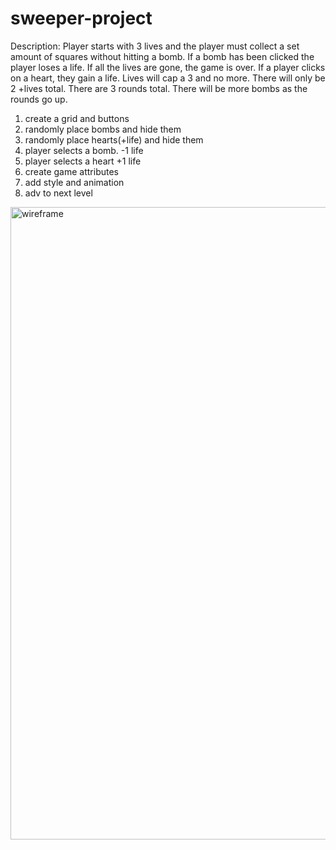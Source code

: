 # sweeper-project
Description: Player starts with 3 lives and the player must collect a set amount of squares without hitting a bomb. If a bomb has been clicked the player loses a life. If all the lives are gone, the game is over. If a player clicks on a heart, they gain a life. Lives will cap a 3 and no more. There will only be 2 +lives total. There are 3 rounds total. There will be more bombs as the rounds go up.

1. create a grid and buttons
2. randomly place bombs and hide them
3. randomly place hearts(+life) and hide them
4. player selects a bomb. -1 life
5. player selects a heart +1 life
6. create game attributes
7. add style and animation
8. adv to next level

<img width="1012" alt="wireframe" src="https://user-images.githubusercontent.com/48306562/55851801-7f528280-5b17-11e9-83de-5a272811a10c.png">
